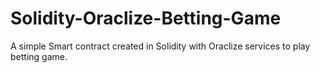 # Solidity-Oraclize-Betting-Game
A simple Smart contract created in Solidity with Oraclize services to play betting game.

